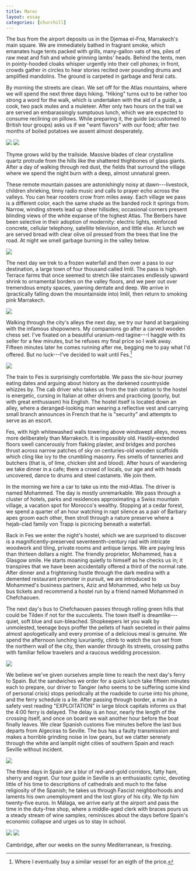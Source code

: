 ```yaml
---
title: Maroc
layout: essay
categories: [churchill]
---
```


The bus from the airport deposits us in the Djemaa el-Fna, Marrakech's main
square. We are immediately bathed in fragrant smoke, which emanates huge tents
packed with grills, many-gallon vats of tea, piles of raw meat and fish and
whole grinning lambs' heads. Behind the tents, men in pointy-hooded cloaks
whisper urgently into their cell phones; in front, crowds gather in circles to
hear stories recited over pounding drums and amplified mandolins. The ground is
carpeted in garbage and feral cats.

By morning the streets are clean. We set off for the Atlas mountains, where we
will spend the next three days hiking. "Hiking" turns out to be rather too
strong a word for the walk, which is undertaken with the aid of a guide, a cook,
two pack mules and a muleteer. After only two hours on the trail we are served
an embarassingly sumptuous lunch, which we are expected to consume reclining on
pillows. While preparing it, the guide (accustomed to British tour groups) asks
us if we "want flavors" with our food; after two months of boiled potatoes we
assent almost desperately.

<img src='../attachments/morocco-1.jpg' />

<img src='../attachments/morocco-2.jpg' />

Thyme grows wild by the trailside. Massive blades of clear crystalline quartz
protrude from the hills like the shattered thighbones of glass giants. After a
day of walking through red dust, the fields that surround the village where we
spend the night burn with a deep, almost unnatural green.

These remote mountain passes are astonishingly noisy at dawn---livestock,
children shrieking, tinny radio music and calls to prayer echo across the
valleys. You can hear roosters crow from miles away. Each village we pass is a
different color, each the same shade as the banded rock it springs from.
Narrow, winding streets lead up sheer hillsides; occasional corners present
blinding views of the white expanse of the highest Atlas. The Berbers have been
selective in their adoption of modernity: electric lights, reinforced concrete,
cellular telephony, satellite television, and little else. At lunch we are
served bread with clear olive oil pressed from the trees that line the road. At
night we smell garbage burning in the valley below.

<img src='../attachments/morocco-7.jpg' />

The next day we trek to a frozen waterfall and then over a pass to our
destination, a large town of four thousand called Imlil. The pass is high.
Terrace farms that once seemed to stretch like staircases endlessly upward
shrink to ornamental borders on the valley floors, and we peer out over
tremendous empty spaces, yawning dentate and deep. We arrive in (practically
falling down the mountainside into) Imlil, then return to smoking pink
Marrakech.

<img src='../attachments/morocco-5.jpg' />

Walking through the city's alleys the next day, we try our hand at bargaining
with the infamous shopowners. My companions go after a carved wooden chess set.
I've fixated on a beautiful uranium-red tagine---I haggle with its seller for a
few minutes, but he refuses my final price so I walk away. Fifteen minutes later
he comes running after me, begging me to pay what I'd offered. But no
luck---I've decided to wait until Fes.[^1]

<img src='../attachments/morocco-4.jpg' />

The train to Fes is surprisingly comfortable. We pass the six-hour journey
eating dates and arguing about history as the darkened countryside whizzes by.
The cab driver who takes us from the train station to the hostel is energetic,
cursing in Italian at other drivers and practicing (poorly, but with great
enthusiasm) his English. The hostel itself is located down an alley, where a
deranged-looking man wearing a reflective vest and carrying small branch
announces in French that he is "security" and attempts to serve as an escort.

Fes, with high whitewashed walls towering above windswept alleys, moves more
deliberately than Marrakech. It is impossibly old. Hastily-extended floors swell
cancerously from flaking plaster, and bridges and porches thrust across narrow
patches of sky on centuries-old wooden scaffolds which cling like ivy to the
crumbling masonry. Fes smells of tanneries and butchers (that is, of lime,
chicken shit and blood). After hours of wandering we take dinner in a cafe;
there a crowd of locals, our age and with heads uncovered, dance to drums and
steel castanets. We join them.

In the morning we hire a car to take us into the mid-Atlas. The driver is named
Mohammed. The day is mostly unremarkable. We pass through a cluster of hotels,
parks and residences approximating a Swiss mountain village, a vacation spot for
Morocco's wealthy. Stopping at a cedar forest, we spend a quarter of an hour
watching in rapt silence as a pair of Barbary apes groom each other, then stroll
through a nature preserve where a hejab-clad family von Trapp is picnicing
beneath a waterfall.

Back in Fes we enter the night's hostel, which we are surprised to discover is a
magnificently-preserved seventeenth-century riad with intricate woodwork and
tiling, private rooms and antique lamps. We are paying less than thirteen
dollars a night. The friendly proprietor, Mohammed, has a Glasgow smile. He
starts moaning quietly to himself as he checks us in; it transpires that we have
been accidentally offered a third of the normal rate. After dinner and a
frightening hustle through the dark medina with a demented restaurant promoter
in pursuit, we are introduced to Mohammed's business partners, Aziz and
Mohammed, who help us buy bus tickets and recommend a hostel run by a friend
named Mohammed in Chefchaouen.

The next day's bus to Chefchaouen passes through rolling green hills that could
be Tilden if not for the succulents. The town itself is dreamlike---quiet, soft
blue and sun-bleached. Shopkeepers let you walk by unmolested, teenage boys
proffer the pellets of hash secreted in their palms almost apologetically and
every promise of a delicious meal is genuine. We spend the afternoon lunching
luxuriantly, climb to watch the sun set from the northern wall of the city, then
wander through its streets, crossing paths with familiar fellow travelers and a
raucous wedding procession.

<img src='../attachments/morocco-3.jpg' />

We believe we've given ourselves ample time to reach the next day's ferry to
Spain. But the sandwiches we order for a quick lunch take fifteen minutes each
to prepare, our driver to Tangier (who seems to be suffering some kind of
personal crisis) stops periodically at the roadside to curse into his phone, and
the ferry schedule is a lie. After passing through border, a man in a safety
vest reading "EXPLOITATION" in large block capitals informs us that the 4:00
ferry is delayed. The delay is an hour, nearly the length of the crossing
itself, and once on board we wait another hour before the boat finally leaves.
We clear Spanish customs five minutes before the last bus departs from Algeciras
to Seville. The bus has a faulty transmission and makes a horrible grinding
noise in low gears, but we clatter serenely through the white and lamplit night
cities of southern Spain and reach Seville without incident.

<img src='../attachments/morocco-6.jpg' />

The three days in Spain are a blur of red-and-gold corridors, fatty ham, sherry
and regret. Our tour guide in Seville is an enthusiastic cynic, devoting little
of his time to descriptions of cathedrals and much to the false religiosity of
the Spanish; he takes us through Fascist neighborhoods and laments his own
unemployment and the lost glory of his city. We tip him twenty-five euros. In
M&aacute;laga, we arrive early at the airport and pass the time in the duty-free
shop, where a middle-aged clerk with braces pours us a steady stream of wine
samples, reminisces about the days before Spain's economic collapse and urges us
to stay in school.

<img src='../attachments/spain-1.jpg' />

<img src='../attachments/spain-2.jpg' />

Cambridge, after our weeks on the sunny Mediterranean, is freezing.

[^1]: Where I eventually buy a similar vessel for an eigth of the price.
